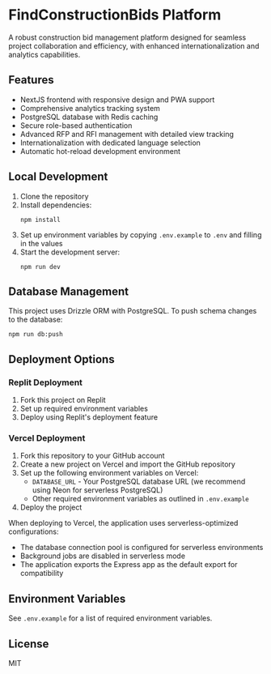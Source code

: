 # FindConstructionBids Platform

A robust construction bid management platform designed for seamless project collaboration and efficiency, with enhanced internationalization and analytics capabilities.

## Features

- NextJS frontend with responsive design and PWA support
- Comprehensive analytics tracking system
- PostgreSQL database with Redis caching
- Secure role-based authentication
- Advanced RFP and RFI management with detailed view tracking
- Internationalization with dedicated language selection
- Automatic hot-reload development environment

## Local Development

1. Clone the repository
2. Install dependencies:
   ```
   npm install
   ```
3. Set up environment variables by copying `.env.example` to `.env` and filling in the values
4. Start the development server:
   ```
   npm run dev
   ```

## Database Management

This project uses Drizzle ORM with PostgreSQL. To push schema changes to the database:

```
npm run db:push
```

## Deployment Options

### Replit Deployment

1. Fork this project on Replit
2. Set up required environment variables
3. Deploy using Replit's deployment feature

### Vercel Deployment

1. Fork this repository to your GitHub account
2. Create a new project on Vercel and import the GitHub repository
3. Set up the following environment variables on Vercel:
   - `DATABASE_URL` - Your PostgreSQL database URL (we recommend using Neon for serverless PostgreSQL)
   - Other required environment variables as outlined in `.env.example`
4. Deploy the project

When deploying to Vercel, the application uses serverless-optimized configurations:
- The database connection pool is configured for serverless environments
- Background jobs are disabled in serverless mode
- The application exports the Express app as the default export for compatibility

## Environment Variables

See `.env.example` for a list of required environment variables.

## License

MIT